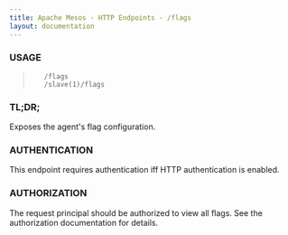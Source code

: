 ```yaml
---
title: Apache Mesos - HTTP Endpoints - /flags
layout: documentation
---
```

<!--- This is an automatically generated file. DO NOT EDIT! --->

### USAGE ###
>        /flags
>        /slave(1)/flags

### TL;DR; ###
Exposes the agent's flag configuration.

### AUTHENTICATION ###
This endpoint requires authentication iff HTTP authentication is
enabled.

### AUTHORIZATION ###
The request principal should be authorized to view all flags.
See the authorization documentation for details.